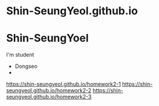 # Shin-SeungYeol.github.io
# Shin-SeungYoel

I'm student
  + Dongseo
  + 
https://shin-seungyeol.github.io/homework2-1
https://shin-seungyeol.github.io/homework2-2
https://shin-seungyeol.github.io/homework2-3
